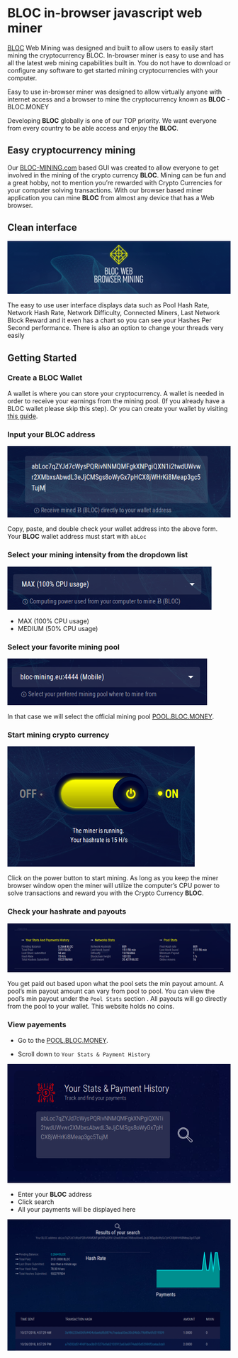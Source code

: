# **BLOC in-browser javascript web miner**

[BLOC](https://bloc.money) Web Mining was designed and built to allow users to easily start mining the cryptocurrency BLOC. In-browser miner is easy to use and has all the latest web mining capabilities built in. You do not have to download or configure any software to get started mining cryptocurrencies with your computer.

Easy to use in-browser miner was designed to allow virtually anyone with internet access and a browser to mine the cryptocurrency known as **BLOC** - BLOC.MONEY

Developing **BLOC** globally is one of our TOP priority. We want everyone from every country to be able access and enjoy the **BLOC**.

## **Easy cryptocurrency mining**

Our [BLOC-MINING.com](https://bloc-mining.com) based GUI was created to allow everyone to get involved in the mining of the crypto currency **BLOC**. Mining can be fun and a great hobby, not to mention you’re rewarded with Crypto Currencies for your computer solving transactions. With our browser based miner application you can mine **BLOC** from almost any device that has a Web browser.

## **Clean interface**

![BLOC WEB MINER](images/webminer/WEBMINING1.png)

The easy to use user interface displays data such as Pool Hash Rate, Network Hash Rate, Network Difficulty, Connected Miners, Last Network Block Reward and it even has a chart so you can see your Hashes Per Second performance. There is also an option to change your threads very easily

## **Getting Started**

### Create a BLOC Wallet

A wallet is where you can store your cryptocurrency. A wallet is needed in order to receive your earnings from the mining pool. (If you already have a BLOC wallet please skip this step). Or you can create your wallet by visiting [this guide](../wallets/Making-a-Wallet.md).

### Input your BLOC address

![BLOC WEB MINER](images/webminer/ADDRESS.png)

Copy, paste, and double check your wallet address into the above form. Your **BLOC** wallet address must start with `abLoc`

### Select your mining intensity from the dropdown list

![BLOC WEB MINER](images/webminer/POWER.png)

* MAX (100% CPU usage)
* MEDIUM (50% CPU usage)

### Select your favorite mining pool

![BLOC WEB MINER](images/webminer/POOL.png)

In that case we will select the official mining pool [POOL.BLOC.MONEY](https://pool.bloc.money).

### Start mining crypto currency

![BLOC WEB MINER](images/webminer/RUNNING.png)

Click on the power button to start mining. As long as you keep the miner browser window open the miner will utilize the computer’s CPU power to solve transactions and reward you with the Crypto Currency **BLOC**.

### Check your hashrate and payouts

![BLOC WEB MINER](images/webminer/STATS.png)

You get paid out based upon what the pool sets the min payout amount. A pool’s min payout amount can vary from pool to pool. You can view the pool’s min payout under the `Pool Stats` section . All payouts will go directly from the pool to your wallet. This website holds no coins.

### View payements

* Go to the [POOL.BLOC.MONEY](https://pool.bloc.money).

* Scroll down to `Your Stats & Payment History`

![BLOC WEB MINER](images/webminer/CHECK.png)

* Enter your **BLOC** address
* Click search
* All your payments will be displayed here

![BLOC WEB MINER](images/webminer/CHECK2.png)